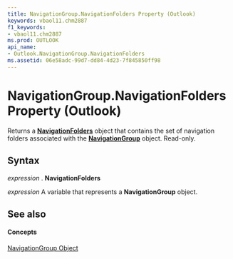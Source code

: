 ```yaml
---
title: NavigationGroup.NavigationFolders Property (Outlook)
keywords: vbaol11.chm2887
f1_keywords:
- vbaol11.chm2887
ms.prod: OUTLOOK
api_name:
- Outlook.NavigationGroup.NavigationFolders
ms.assetid: 06e58adc-99d7-dd84-4d23-7f845850ff98
---
```



# NavigationGroup.NavigationFolders Property (Outlook)

Returns a  **[NavigationFolders](navigationfolders-object-outlook.md)** object that contains the set of navigation folders associated with the **[NavigationGroup](navigationgroup-object-outlook.md)** object. Read-only.


## Syntax

 _expression_ . **NavigationFolders**

 _expression_ A variable that represents a **NavigationGroup** object.


## See also


#### Concepts


[NavigationGroup Object](navigationgroup-object-outlook.md)

